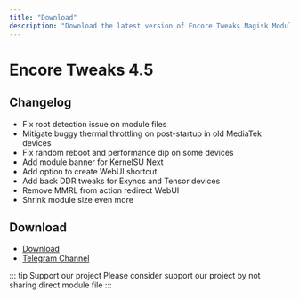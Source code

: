 ```yaml
---
title: "Download"
description: "Download the latest version of Encore Tweaks Magisk Module here"
---
```


# Encore Tweaks 4.5

## Changelog

- Fix root detection issue on module files
- Mitigate buggy thermal throttling on post-startup in old MediaTek devices
- Fix random reboot and performance dip on some devices
- Add module banner for KernelSU Next
- Add option to create WebUI shortcut
- Add back DDR tweaks for Exynos and Tensor devices
- Remove MMRL from action redirect WebUI
- Shrink module size even more

## Download
- [Download](https://github.com/Rem01Gaming/encore/releases/tag/4.5)
- [Telegram Channel](https://rem01schannel.t.me)

::: tip Support our project
Please consider support our project by not sharing direct module file
:::

